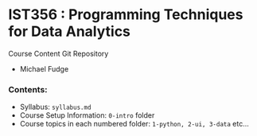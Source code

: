 # IST356 : Programming Techniques for Data Analytics

Course Content Git Repository

- Michael Fudge 

### Contents:

- Syllabus: `syllabus.md` 
- Course Setup Information: `0-intro` folder
- Course topics in each numbered folder: `1-python, 2-ui, 3-data` etc...
